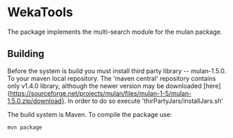 # WekaTools

The package implements the multi-search module for the mulan package.


## Building

Before the system is build you must install third party library -- mulan-1.5.0. To your maven local repository.
The 'maven central' repository contains only v1.4.0  library, although the newer version may be downloaded [here]{https://sourceforge.net/projects/mulan/files/mulan-1-5/mulan-1.5.0.zip/download}. In order to do so execute 'thirPartyJars/installJars.sh'

The build system is Maven. To compile the package use:

```console
mvn package
```



